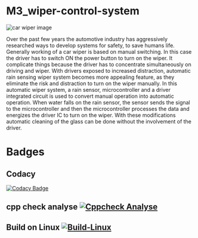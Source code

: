 # M3_wiper-control-system
![car wiper image](https://user-images.githubusercontent.com/101713731/168331228-a6bb9607-51dd-424c-bce2-94e6d1238c02.jpg)

Over the past few years the automotive industry has aggressively researched ways to develop systems for safety, to save humans life. Generally working of a car wiper is based on manual switching. In this case the driver has to switch ON the power button to turn on the wiper. It complicate things because the driver has to concentrate simultaneously on driving and wiper. With drivers exposed to increased distraction, automatic rain sensing wiper system becomes more appealing feature, as they eliminate the risk and distraction to turn on the wiper manually. In this automatic wiper system, a rain sensor, microcontroller and a driver integrated circuit is used to convert manual operation into automatic operation. When water falls on the rain sensor, the sensor sends the signal to the microcontroller and then the microcontroller processes the data and energizes the driver IC to turn on the wiper. With these modifications automatic cleaning of the glass can be done without the involvement of the driver.
# Badges
## Codacy
[![Codacy Badge](https://app.codacy.com/project/badge/Grade/32b34a36099f4052ac30163e2560697f)](https://www.codacy.com/gh/shreenathemr/M3_wiper-control-system/dashboard?utm_source=github.com&amp;utm_medium=referral&amp;utm_content=shreenathemr/M3_wiper-control-system&amp;utm_campaign=Badge_Grade)
## cpp check analyse [![Cppcheck Analyse](https://github.com/shreenathemr/M3_wiper-control-system/actions/workflows/cpp%20check_Analyse.yml/badge.svg)](https://github.com/shreenathemr/M3_wiper-control-system/actions/workflows/cpp%20check_Analyse.yml)
## Build on Linux [![Build-Linux](https://github.com/shreenathemr/M3_wiper-control-system/actions/workflows/Build%20on%20Linux.yml/badge.svg)](https://github.com/shreenathemr/M3_wiper-control-system/actions/workflows/Build%20on%20Linux.yml)
